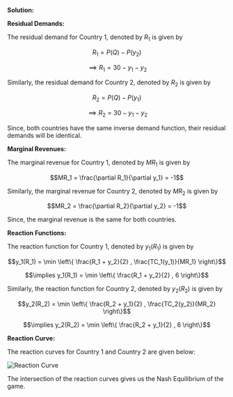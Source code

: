 

**Solution:**

**Residual Demands:**

The residual demand for Country 1, denoted by $R_1$ is given by

$$R_1 = P(Q) - P(y_2)$$

$$\implies R_1 = 30 - y_1 - y_2$$ 

Similarly, the residual demand for Country 2, denoted by $R_2$ is given by

$$R_2 = P(Q) - P(y_1)$$

$$\implies R_2 = 30 - y_1 - y_2$$ 

Since, both countries have the same inverse demand function, their residual demands will be identical.

**Marginal Revenues:**

The marginal revenue for Country 1, denoted by $MR_1$ is given by

$$MR_1 = \frac{\partial R_1}{\partial y_1} = -1$$

Similarly, the marginal revenue for Country 2, denoted by $MR_2$ is given by

$$MR_2 = \frac{\partial R_2}{\partial y_2} = -1$$

Since, the marginal revenue is the same for both countries.

**Reaction Functions:**

The reaction function for Country 1, denoted by $y_1(R_1)$ is given by

$$y_1(R_1) = \min \left\{ \frac{R_1 + y_2}{2} , \frac{TC_1(y_1)}{MR_1} \right\}$$

$$\implies y_1(R_1) = \min \left\{ \frac{R_1 + y_2}{2} , 6 \right\}$$

Similarly, the reaction function for Country 2, denoted by $y_2(R_2)$ is given by

$$y_2(R_2) = \min \left\{ \frac{R_2 + y_1}{2} , \frac{TC_2(y_2)}{MR_2} \right\}$$

$$\implies y_2(R_2) = \min \left\{ \frac{R_2 + y_1}{2} , 6 \right\}$$

**Reaction Curve:**

The reaction curves for Country 1 and Country 2 are given below:

![Reaction Curve](https://i.ibb.co/2Pq3qVz/Screen-Shot-2020-07-12-at-6-36-02-PM.png)

The intersection of the reaction curves gives us the Nash Equilibrium of the game.